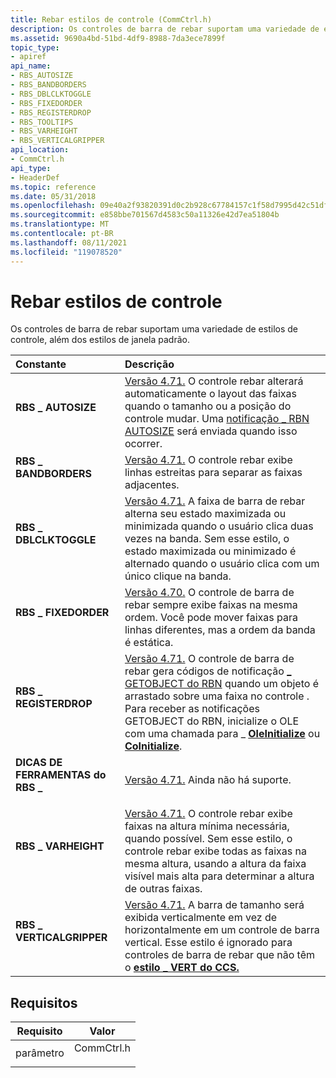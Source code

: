 ```yaml
---
title: Rebar estilos de controle (CommCtrl.h)
description: Os controles de barra de rebar suportam uma variedade de estilos de controle, além dos estilos de janela padrão.
ms.assetid: 9690a4bd-51bd-4df9-8988-7da3ece7899f
topic_type:
- apiref
api_name:
- RBS_AUTOSIZE
- RBS_BANDBORDERS
- RBS_DBLCLKTOGGLE
- RBS_FIXEDORDER
- RBS_REGISTERDROP
- RBS_TOOLTIPS
- RBS_VARHEIGHT
- RBS_VERTICALGRIPPER
api_location:
- CommCtrl.h
api_type:
- HeaderDef
ms.topic: reference
ms.date: 05/31/2018
ms.openlocfilehash: 09e40a2f93820391d0c2b928c67784157c1f58d7995d42c51df5373d642bd796
ms.sourcegitcommit: e858bbe701567d4583c50a11326e42d7ea51804b
ms.translationtype: MT
ms.contentlocale: pt-BR
ms.lasthandoff: 08/11/2021
ms.locfileid: "119078520"
---
```

# <a name="rebar-control-styles"></a>Rebar estilos de controle

Os controles de barra de rebar suportam uma variedade de estilos de controle, além dos estilos de janela padrão.



| Constante                                                                                                                                                                        | Descrição                                                                                                                                                                                                                                                                                                                                                 |
|:--------------------------------------------------------------------------------------------------------------------------------------------------------------------------------|:------------------------------------------------------------------------------------------------------------------------------------------------------------------------------------------------------------------------------------------------------------------------------------------------------------------------------------------------------------|
| <span id="RBS_AUTOSIZE"></span><span id="rbs_autosize"></span><dl> <dt>**RBS \_ AUTOSIZE**</dt> </dl>                      | [Versão 4.71.](common-control-versions.md) O controle rebar alterará automaticamente o layout das faixas quando o tamanho ou a posição do controle mudar. Uma [notificação \_ RBN AUTOSIZE](rbn-autosize.md) será enviada quando isso ocorrer.<br/>                                                                                              |
| <span id="RBS_BANDBORDERS"></span><span id="rbs_bandborders"></span><dl> <dt>**RBS \_ BANDBORDERS**</dt> </dl>             | [Versão 4.71.](common-control-versions.md) O controle rebar exibe linhas estreitas para separar as faixas adjacentes.<br/>                                                                                                                                                                                                                                 |
| <span id="RBS_DBLCLKTOGGLE"></span><span id="rbs_dblclktoggle"></span><dl> <dt>**RBS \_ DBLCLKTOGGLE**</dt> </dl>          | [Versão 4.71.](common-control-versions.md) A faixa de barra de rebar alterna seu estado maximizada ou minimizada quando o usuário clica duas vezes na banda. Sem esse estilo, o estado maximizada ou minimizado é alternado quando o usuário clica com um único clique na banda.<br/>                                                                                          |
| <span id="RBS_FIXEDORDER"></span><span id="rbs_fixedorder"></span><dl> <dt>**RBS \_ FIXEDORDER**</dt> </dl>                | [Versão 4.70.](common-control-versions.md) O controle de barra de rebar sempre exibe faixas na mesma ordem. Você pode mover faixas para linhas diferentes, mas a ordem da banda é estática.<br/>                                                                                                                                                                      |
| <span id="RBS_REGISTERDROP"></span><span id="rbs_registerdrop"></span><dl> <dt>**RBS \_ REGISTERDROP**</dt> </dl>          | [Versão 4.71.](common-control-versions.md) O controle de barra de rebar gera códigos de notificação [ \_ GETOBJECT do RBN](rbn-getobject.md) quando um objeto é arrastado sobre uma faixa no controle . Para receber as notificações GETOBJECT do RBN, inicialize o OLE com uma chamada para \_ [**OleInitialize**](/windows/desktop/api/ole2/nf-ole2-oleinitialize) ou [**CoInitialize**](/windows/desktop/api/objbase/nf-objbase-coinitialize).<br/> |
| <span id="RBS_TOOLTIPS"></span><span id="rbs_tooltips"></span><dl> <dt>**DICAS DE FERRAMENTAS do RBS \_**</dt> </dl>                      | [Versão 4.71.](common-control-versions.md) Ainda não há suporte.<br/>                                                                                                                                                                                                                                                                                  |
| <span id="RBS_VARHEIGHT"></span><span id="rbs_varheight"></span><dl> <dt>**RBS \_ VARHEIGHT**</dt> </dl>                   | [Versão 4.71.](common-control-versions.md) O controle rebar exibe faixas na altura mínima necessária, quando possível. Sem esse estilo, o controle rebar exibe todas as faixas na mesma altura, usando a altura da faixa visível mais alta para determinar a altura de outras faixas.<br/>                                                   |
| <span id="RBS_VERTICALGRIPPER"></span><span id="rbs_verticalgripper"></span><dl> <dt>**RBS \_ VERTICALGRIPPER**</dt> </dl> | [Versão 4.71.](common-control-versions.md) A barra de tamanho será exibida verticalmente em vez de horizontalmente em um controle de barra vertical. Esse estilo é ignorado para controles de barra de rebar que não têm o [**estilo \_ VERT do CCS.**](common-control-styles.md)<br/>                                                                            |



## <a name="requirements"></a>Requisitos



| Requisito | Valor |
|-------------------|---------------------------------------------------------------------------------------|
| parâmetro<br/> | <dl> <dt>CommCtrl.h</dt> </dl> |



 

